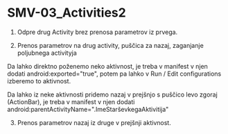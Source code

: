 # SMV-03_Activities2

1. Odpre drug Activity brez prenosa parametrov iz prvega.

2. Prenos parametrov na drug activity, puščica za nazaj, zaganjanje poljubnega activityja

Da lahko direktno poženemo neko aktivnost, je treba v manifest v njen dodati android:exported="true", potem pa lahko v Run / Edit configurations izberemo to aktivnost.

Da lahko iz neke aktivnosti pridemo nazaj v prejšnjo s puščico levo zgoraj (ActionBar), je treba v manifest v njen dodati android:parentActivityName=".ImeStarševkegaAktivitija"

3. Prenos parametrov nazaj iz druge v prejšnji aktivnost.
